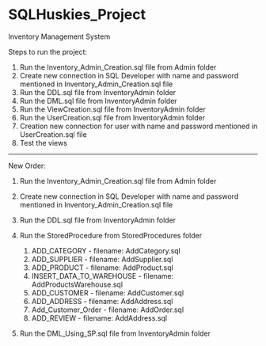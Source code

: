 # SQLHuskies_Project

Inventory Management System

Steps to run the project:

1. Run the Inventory_Admin_Creation.sql file from Admin folder
2. Create new connection in SQL Developer with name and password mentioned in Inventory_Admin_Creation.sql file
3. Run the DDL.sql file from InventoryAdmin folder
4. Run the DML.sql file from InventoryAdmin folder
5. Run the ViewCreation.sql file from InventoryAdmin folder
6. Run the UserCreation.sql file from InventoryAdmin folder
7. Creation new connection for user with name and password mentioned in UserCreation.sql file
8. Test the views

---

New Order:

1. Run the Inventory_Admin_Creation.sql file from Admin folder
2. Create new connection in SQL Developer with name and password mentioned in Inventory_Admin_Creation.sql file
3. Run the DDL.sql file from InventoryAdmin folder
4. Run the StoredProcedure from StoredProcedures folder

   1. ADD_CATEGORY - filename: AddCategory.sql
   2. ADD_SUPPLIER - filename: AddSupplier.sql
   3. ADD_PRODUCT - filename: AddProduct.sql
   4. INSERT_DATA_TO_WAREHOUSE - filename: AddProductsWarehouse.sql
   5. ADD_CUSTOMER - filename: AddCustomer.sql
   6. ADD_ADDRESS - filename: AddAddress.sql
   7. Add_Customer_Order - filename: AddOrder.sql
   8. ADD_REVIEW - filename: AddAddress.sql

5. Run the DML_Using_SP.sql file from InventoryAdmin folder
